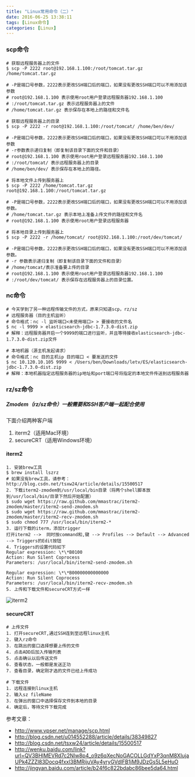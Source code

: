 ```yaml
---
title: "Linux常用命令（二）"
date: 2016-06-25 13:38:11
tags: [Linux命令]
categories: [Linux]
---
```


### scp命令
```
# 获取远程服务器上的文件
$ scp -P 2222 root@192.168.1.100:/root/tomcat.tar.gz /home/tomcat.tar.gz

# -P是端口号参数，2222表示更改SSH端口后的端口，如果没有更改SSH端口可以不用添加该参数 
# root@192.168.1.100 表示使用root用户登录远程服务器192.168.1.100
# :/root/tomcat.tar.gz 表示远程服务器上的文件
# /home/tomcat.tar.gz 表示保存在本地上的路径和文件名

# 获取远程服务器上的目录
$ scp -P 2222 -r root@192.168.1.100:/root/tomcat/ /home/ben/dev/

# -P是端口号参数，2222表示更改SSH端口后的端口，如果没有更改SSH端口可以不用添加该参数
# -r参数表示递归复制（即复制该目录下面的文件和目录）
# root@192.168.1.100 表示使用root用户登录远程服务器192.168.1.100
# :/root/tomcat/ 表示远程服务器上的目录
# /home/ben/dev/ 表示保存在本地上的路径。

# 将本地文件上传到服务器上
$ scp -P 2222 /home/tomcat.tar.gz root@192.168.1.100:/root/tomcat.tar.gz

# -P是端口号参数，2222表示更改SSH端口后的端口，如果没有更改SSH端口可以不用添加该参数。 
# /home/tomcat.tar.gz 表示本地上准备上传文件的路径和文件名
# root@192.168.1.100 表示使用root用户登录远程服务器

# 将本地目录上传到服务器上
$ scp -P 2222 -r /home/tomcat/ root@192.168.1.100:/root/dev/tomcat/

# -P是端口号参数，2222表示更改SSH端口后的端口，如果没有更改SSH端口可以不用添加该参数。
# -r 参数表示递归复制（即复制该目录下面的文件和目录）
# /home/tomcat/表示准备要上传的目录
# root@192.168.1.100 表示使用root用户登录远程服务器192.168.1.100
# :/root/dev/tomcat/ 表示保存在远程服务器上的目录位置。
```


### nc命令

```
# 今天学到了另一种远程传输文件的方式，原来只知道scp，rz/sz
# 远程服务器（目的主机监听）
# 命令格式：nc -l 监听端口<未使用端口> > 要接收的文件名
$ nc -l 9999 > elasticsearch-jdbc-1.7.3.0-dist.zip
# 解释：远程服务器开启一个9999的端口进行监听，并且等待接收elasticsearch-jdbc-1.7.3.0-dist.zip文件

# 本地机器（源主机发起请求）
# 命令格式：nc 目的主机ip 目的端口 < 要发送的文件
$ nc 10.120.10.105 9999 < /Users/ben/Downloads/letv/ES/elasticsearch-jdbc-1.7.3.0-dist.zip
# 解释：本地机器指定远程服务器的ip地址和port端口号将指定的本地文件传送到远程服务器

```

### rz/sz命令

##### Zmodem（rz/sz命令）一般需要和SSH客户端一起配合使用
下面介绍两种客户端

1. iterm2（适用Mac环境）
2. secureCRT（适用Windows环境）

#### iterm2
```
1. 安装brew工具
$ brew install lszrz
# 如果没有brew工具，请参考：http://blog.csdn.net/tsxw24/article/details/15500517
2. 下载iterm2-zmodem到/usr/local/bin目录（将两个shell脚本放到/usr/local/bin/目录下然后开始配置）
$ sudo wget https://raw.github.com/mmastrac/iterm2-zmodem/master/iterm2-send-zmodem.sh 
$ sudo wget https://raw.github.com/mmastrac/iterm2-zmodem/master/iterm2-recv-zmodem.sh 
$ sudo chmod 777 /usr/local/bin/iterm2-*
3. 运行下载的iterm，添加trigger
打开iterm2 -->  同时按command和,键 --> Profiles --> Default --> Advanced --> Triggers的Edit按钮
4. Triggers的设置代码如下 
Regular expression: \*\*B0100
Action: Run Silent Coprocess 
Parameters: /usr/local/bin/iterm2-send-zmodem.sh

Regular expression: \*\*B00000000000000
Action: Run Silent Coprocess 
Parameters: /usr/local/bin/iterm2-recv-zmodem.sh
5. 上传和下载文件和secureCRT方式一样
```
![iterm2](http://img.blog.csdn.net/20160622214939271?watermark/2/text/aHR0cDovL2Jsb2cuY3Nkbi5uZXQv/font/5a6L5L2T/fontsize/400/fill/I0JBQkFCMA==/dissolve/70/gravity/Center)

#### secureCRT
```
# 上传文件
1. 打开secureCRT,通过SSH连到至远程linux主机
2. 键入rz命令
3. 在跳出的窗口选择想要上传的文件
4. 点击ADD后加入传输列表
5. 点击确认以后传送文件
6. 查看状态，一般都是发送正功
7. 查看目录，确定刚才选的文件已经上传成功

# 下载文件
1. 远程连接到linux主机
2. 输入sz fileName
3. 在弹出的窗口中选择保存文件到本地的目录
4. 确定后，等待文件下载完成
```

参考文章：

- http://www.vpser.net/manage/scp.html
- http://blog.csdn.net/u014552288/article/details/38349827
- http://blog.csdn.net/tsxw24/article/details/15500517
- http://wenku.baidu.com/link?url=QV3BHlMEVRd7c2Nlw8p4_o9z6qXecNoGACOLLGdYxP3qnM8XIujaUPk4ZZZl83Docq4fxxl3BMRijuVAy4yryGVdlFB1jM9JDzGs5L5eHuO
- http://jingyan.baidu.com/article/b24f6c822bdabc86bee5da64.html